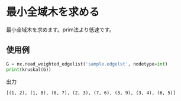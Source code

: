 # 最小全域木を求める
最小全域木を求めます。prim法より低速です。
## 使用例
```python
G = nx.read_weighted_edgelist('sample.edgelst', nodetype=int)
print(kruskal(G))
```
出力
```
[(1, 2), (1, 8), (8, 7), (2, 3), (7, 6), (3, 9), (3, 4), (6, 5)]
```